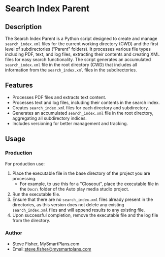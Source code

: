 # Search Index Parent

## Description
The Search Index Parent is a Python script designed to create and manage `search_index.xml` files for the current working directory (CWD) and the first level of subdirectories ("Parent" folders). It processes various file types including PDF, text, and log files, extracting their contents and creating XML files for easy search functionality. The script generates an accumulated `search_index.xml` file in the root directory (CWD) that includes all information from the `search_index.xml` files in the subdirectories.

## Features
- Processes PDF files and extracts text content.
- Processes text and log files, including their contents in the search index.
- Creates `search_index.xml` files for each directory and subdirectory.
- Generates an accumulated `search_index.xml` file in the root directory, aggregating all subdirectory indices.
- Includes versioning for better management and tracking.

## Usage

### Production
For production use:
1. Place the executable file in the base directory of the project you are processing.
   - For example, to use this for a "Closeout", place the executable file in the `Docs\` folder of the Auto play media studio project.
2. Run the executable file.
3. Ensure that there are no `search_index.xml` files already present in the directories, as this version does not delete any existing `search_index.xml` files and will append results to any existing file.
4. Upon successful completion, remove the executable file and the log file from the directory.

### Author
- Steve Fisher, MySmartPlans.com
- Email:steve.fisher@mysmartplans.com

